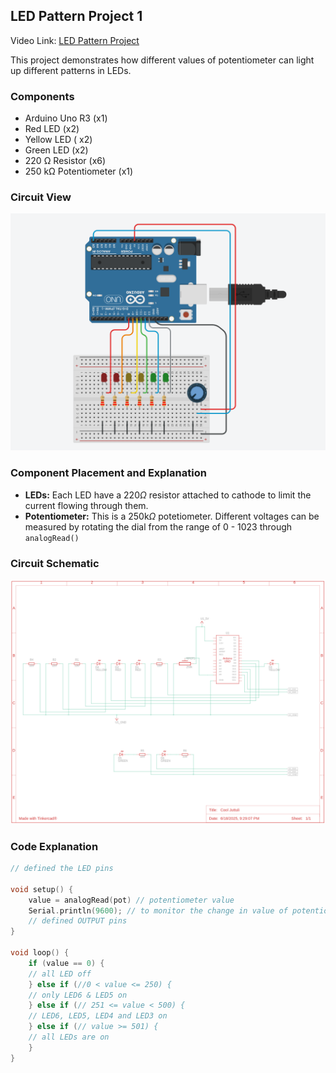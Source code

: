 ## LED Pattern Project 1
Video Link: [LED Pattern Project](https://www.youtube.com/watch?v=gFbouXJXPo0&list=PLWqnlHhsmcI4eBDLBtaZs16XZq0WL1SlP&index=39)

This project demonstrates how different values of potentiometer can light up different patterns in LEDs. 

### Components
- Arduino Uno R3 (x1)
- Red LED (x2)
- Yellow LED ( x2)
- Green LED (x2)
- 220 Ω Resistor (x6)
- 250 kΩ Potentiometer (x1)

### Circuit View
![led-patter-1](led-pattern-1.png)

### Component Placement and Explanation
- **LEDs:** Each LED have a 220$\Omega$ resistor attached to cathode to limit the current flowing through them.
-  **Potentiometer:** This is a 250k$\Omega$ potetiometer. Different voltages can be measured by rotating the dial from the range of 0 - 1023 through `analogRead()` 

### Circuit Schematic
![schematic](led-pattern-schematic.png)

### Code Explanation
```cpp
// defined the LED pins

void setup() {
    value = analogRead(pot) // potentiometer value
    Serial.println(9600); // to monitor the change in value of potentiometer
    // defined OUTPUT pins
}

void loop() {
    if (value == 0) {
	// all LED off
    } else if (//0 < value <= 250) {
	// only LED6 & LED5 on
    } else if (// 251 <= value < 500) {
	// LED6, LED5, LED4 and LED3 on
    } else if (// value >= 501) {
	// all LEDs are on
    }
}
```
